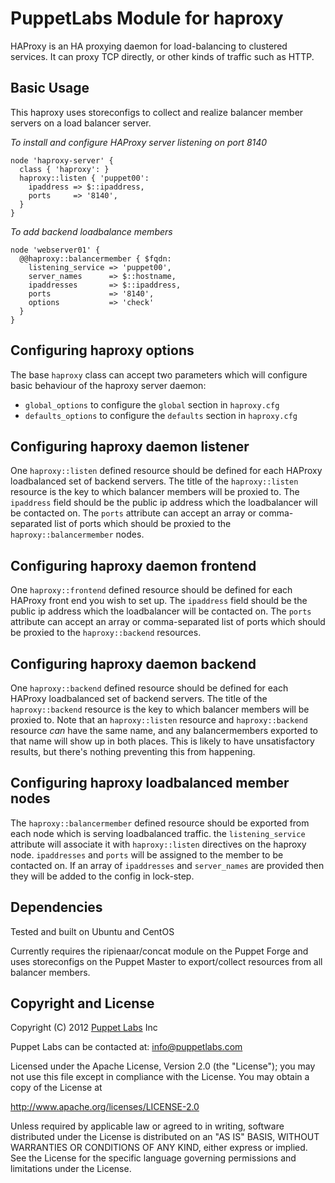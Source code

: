 PuppetLabs Module for haproxy
=============================

HAProxy is an HA proxying daemon for load-balancing to clustered services. It
can proxy TCP directly, or other kinds of traffic such as HTTP.

Basic Usage
-----------

This haproxy uses storeconfigs to collect and realize balancer member servers
on a load balancer server. 

*To install and configure HAProxy server listening on port 8140*

```puppet
node 'haproxy-server' {
  class { 'haproxy': }
  haproxy::listen { 'puppet00':
    ipaddress => $::ipaddress,
    ports     => '8140',
  }
}
```

*To add backend loadbalance members*

```puppet
node 'webserver01' {
  @@haproxy::balancermember { $fqdn:
    listening_service => 'puppet00',
    server_names      => $::hostname,
    ipaddresses       => $::ipaddress,
    ports             => '8140',
    options           => 'check'
  }
}
```

Configuring haproxy options
---------------------------

The base `haproxy` class can accept two parameters which will configure basic
behaviour of the haproxy server daemon:

- `global_options` to configure the `global` section in `haproxy.cfg`
- `defaults_options` to configure the `defaults` section in `haproxy.cfg`

Configuring haproxy daemon listener
-----------------------------------

One `haproxy::listen` defined resource should be defined for each HAProxy loadbalanced set of backend servers. The title of the `haproxy::listen` resource is the key to which balancer members will be proxied to. The `ipaddress` field should be the public ip address which the loadbalancer will be contacted on. The `ports` attribute can accept an array or comma-separated list of ports which should be proxied to the `haproxy::balancermember` nodes.

Configuring haproxy daemon frontend
-----------------------------------

One `haproxy::frontend` defined resource should be defined for each HAProxy front end you wish to set up. The `ipaddress` field should be the public ip address which the loadbalancer will be contacted on. The `ports` attribute can accept an array or comma-separated list of ports which should be proxied to the `haproxy::backend` resources.

Configuring haproxy daemon backend
----------------------------------

One `haproxy::backend` defined resource should be defined for each HAProxy loadbalanced set of backend servers. The title of the `haproxy::backend` resource is the key to which balancer members will be proxied to. Note that an `haproxy::listen` resource and `haproxy::backend` resource *can* have the same name, and any balancermembers exported to that name will show up in both places. This is likely to have unsatisfactory results, but there's nothing preventing this from happening.

Configuring haproxy loadbalanced member nodes
---------------------------------------------

The `haproxy::balancermember` defined resource should be exported from each node
which is serving loadbalanced traffic. the `listening_service` attribute will
associate it with `haproxy::listen` directives on the haproxy node.
`ipaddresses` and `ports` will be assigned to the member to be contacted on. If an array of `ipaddresses` and `server_names` are provided then they will be added to the config in lock-step.

Dependencies
------------

Tested and built on Ubuntu and CentOS

Currently requires the ripienaar/concat module on the Puppet Forge and uses storeconfigs on the Puppet Master to export/collect resources
from all balancer members.

Copyright and License
---------------------

Copyright (C) 2012 [Puppet Labs](https://www.puppetlabs.com/) Inc

Puppet Labs can be contacted at: info@puppetlabs.com

Licensed under the Apache License, Version 2.0 (the "License");
you may not use this file except in compliance with the License.
You may obtain a copy of the License at

  http://www.apache.org/licenses/LICENSE-2.0

Unless required by applicable law or agreed to in writing, software
distributed under the License is distributed on an "AS IS" BASIS,
WITHOUT WARRANTIES OR CONDITIONS OF ANY KIND, either express or implied.
See the License for the specific language governing permissions and
limitations under the License.
